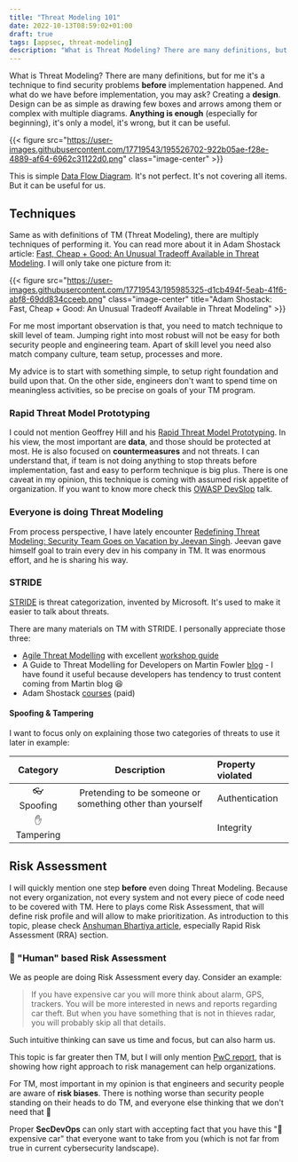 ```yaml
---
title: "Threat Modeling 101"
date: 2022-10-13T08:59:02+01:00
draft: true
tags: [appsec, threat-modeling]
description: "What is Threat Modeling? There are many definitions, but for me it's a technique to find security problems before implementation happened."
---
```


What is Threat Modeling? There are many definitions, but for me it's a technique to find security problems **before** implementation happened. And what do we have before implementation, you may ask? Creating a **design**. Design can be as simple as drawing few boxes and arrows among them or complex with multiple diagrams. **Anything is enough** (especially for beginning), it's only a model, it's wrong, but it can be useful. 

{{< figure src="https://user-images.githubusercontent.com/17719543/195526702-922b05ae-f28e-4889-af64-6962c31122d0.png" class="image-center" >}}

This is simple [Data Flow Diagram](https://learn.microsoft.com/en-us/training/modules/tm-create-a-threat-model-using-foundational-data-flow-diagram-elements/). It's not perfect. It's not covering all items. But it can be useful for us. 

## Techniques

Same as with definitions of TM (Threat Modeling), there are multiply techniques of performing it. You can read more about it in Adam Shostack article: [Fast, Cheap + Good: An Unusual Tradeoff Available in Threat Modeling](https://shostack.org/files/papers/Fast-Cheap-and-Good.pdf). I will only take one picture from it:

{{< figure src="https://user-images.githubusercontent.com/17719543/195985325-d1cb494f-5eab-41f6-abf8-69dd834cceeb.png" class="image-center" title="Adam Shostack: Fast, Cheap + Good: An Unusual Tradeoff Available in Threat Modeling" >}}

For me most important observation is that, you need to match technique to skill level of team. Jumping right into most robust will not be easy for both security people and engineering team. Apart of skill level you need also match company culture, team setup, processes and more.

My advice is to start with something simple, to setup right foundation and build upon that. On the other side, engineers don't want to spend time on meaningless activities, so be precise on goals of your TM program.

### Rapid Threat Model Prototyping

I could not mention Geoffrey Hill and his [Rapid Threat Model Prototyping](https://github.com/geoffrey-hill-tutamantic/rapid-threat-model-prototyping-docs). In his view, the most important are **data**, and those should be protected at most. He is also focused on **countermeasures** and not threats. I can understand that, if team is not doing anything to stop threats before implementation, fast and easy to perform technique is big plus. There is one caveat in my opinion, this technique is coming with assumed risk appetite of organization. If you want to know more check this [OWASP DevSlop](https://www.youtube.com/watch?v=6eUlRVzcbaU) talk.

### Everyone is doing Threat Modeling

From process perspective, I have lately encounter [Redefining Threat Modeling: Security Team Goes on Vacation by Jeevan Singh](https://www.youtube.com/watch?v=kRiXDpq-nd4). Jeevan gave himself goal to train every dev in his company in TM. It was enormous effort, and he is sharing his way.

### STRIDE

[STRIDE](https://learn.microsoft.com/en-us/azure/security/develop/threat-modeling-tool-threats) is threat categorization, invented by Microsoft. It's used to make it easier to talk about threats. 

There are many materials on TM with STRIDE. I personally appreciate those three:

* [Agile Threat Modelling](https://thoughtworksinc.github.io/sensible-security-conversations/) with excellent [workshop guide](https://thoughtworksinc.github.io/sensible-security-conversations/materials/Sensible_Agile_Threat_Modelling_Workshop_Guide.pdf)
* A Guide to Threat Modelling for Developers on Martin Fowler [blog](https://martinfowler.com/articles/agile-threat-modelling.html) - I have found it useful because developers has tendency to trust content coming from Martin blog 😆
* Adam Shostack [courses](https://shostack.org/training/courses/linkedin) (paid)

#### Spoofing & Tampering

I want to focus only on explaining those two categories of threats to use it later in example:

|       Category       |      Description     | Property violated 
|:-------------------:|:--------------------:|:---|
| 👓 Spoofing | Pretending to be someone or something other than yourself | Authentication 
| ✋ Tampering | | Integrity |

## Risk Assessment

I will quickly mention one step **before** even doing Threat Modeling. Because not every organization, not every system and not every piece of code need to be covered with TM. Here to plays come Risk Assessment, that will define risk profile and will allow to make prioritization. As introduction to this topic, please check [Anshuman Bhartiya article](https://www.anshumanbhartiya.com/posts/secure-sdlc), especially Rapid Risk Assessment (RRA) section.

### 👤 "Human" based Risk Assessment

We as people are doing Risk Assessment every day. Consider an example:

> If you have expensive car you will more think about alarm, GPS, trackers. You will be more interested in news and reports regarding car theft. But when you have something that is not in thieves radar, you will probably skip all that details.

Such intuitive thinking can save us time and focus, but can also harm us. 

This topic is far greater then TM, but I will only mention [PwC report](https://www.pwc.com/us/en/services/consulting/cybersecurity-risk-regulatory/library/cyber-risk-quantification-management.html), that is showing how right approach to risk management can help organizations.

For TM, most important in my opinion is that engineers and security people are aware of **risk biases**. There is nothing worse than security people standing on their heads to do TM, and everyone else thinking that we don't need that 👿

Proper **SecDevOps** can only start with accepting fact that you have this "🚗 expensive car" that everyone want to take from you (which is not far from true in current cybersecurity landscape).




